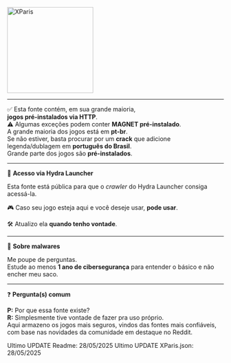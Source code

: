 <img src="https://github.com/user-attachments/assets/32273ecd-f04d-408a-a820-843abb843b3e" alt="XParis" width="200"/>

---

✅ Esta fonte contém, em sua grande maioria,  
**jogos pré-instalados via HTTP**.  
⚠️ Algumas exceções podem conter **MAGNET pré-instalado**.  
A grande maioria dos jogos está em **pt-br**.  
Se não estiver, basta procurar por um **crack** que adicione legenda/dublagem em **português do Brasil**.  
Grande parte dos jogos são **pré-instalados**.

---

📡 **Acesso via Hydra Launcher**

Esta fonte está pública para que o *crawler* do Hydra Launcher consiga acessá-la.

🎮 Caso seu jogo esteja aqui e você deseje usar, **pode usar**.

🛠️ Atualizo ela **quando tenho vontade**.

---

🛑 **Sobre malwares**

Me poupe de perguntas.  
Estude ao menos **1 ano de cibersegurança** para entender o básico e não encher meu saco.

---

❓ **Pergunta(s) comum**

**P:** Por que essa fonte existe?  
**R:** Simplesmente tive vontade de fazer pra uso próprio.  
Aqui armazeno os jogos mais seguros, vindos das fontes mais confiáveis, com base nas novidades da comunidade em destaque no Reddit.


Ultimo UPDATE Readme: 28/05/2025
Ultimo UPDATE XParis.json: 28/05/2025
